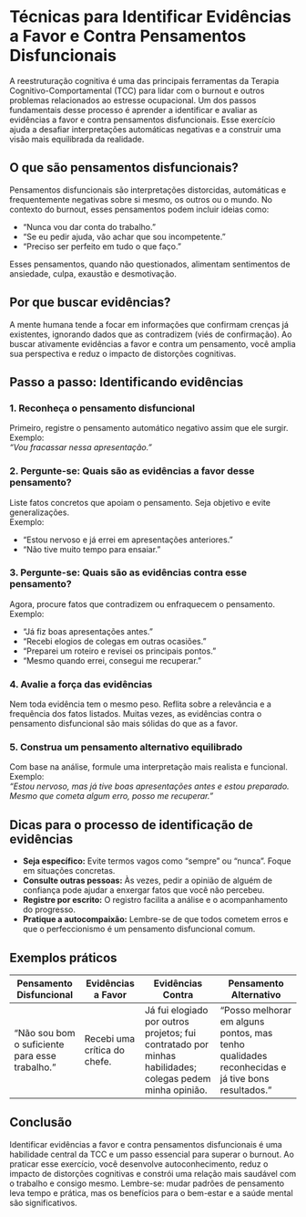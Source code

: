 
# Técnicas para Identificar Evidências a Favor e Contra Pensamentos Disfuncionais

A reestruturação cognitiva é uma das principais ferramentas da Terapia Cognitivo-Comportamental (TCC) para lidar com o burnout e outros problemas relacionados ao estresse ocupacional. Um dos passos fundamentais desse processo é aprender a identificar e avaliar as evidências a favor e contra pensamentos disfuncionais. Esse exercício ajuda a desafiar interpretações automáticas negativas e a construir uma visão mais equilibrada da realidade.

## O que são pensamentos disfuncionais?

Pensamentos disfuncionais são interpretações distorcidas, automáticas e frequentemente negativas sobre si mesmo, os outros ou o mundo. No contexto do burnout, esses pensamentos podem incluir ideias como:

- “Nunca vou dar conta do trabalho.”
- “Se eu pedir ajuda, vão achar que sou incompetente.”
- “Preciso ser perfeito em tudo o que faço.”

Esses pensamentos, quando não questionados, alimentam sentimentos de ansiedade, culpa, exaustão e desmotivação.

## Por que buscar evidências?

A mente humana tende a focar em informações que confirmam crenças já existentes, ignorando dados que as contradizem (viés de confirmação). Ao buscar ativamente evidências a favor e contra um pensamento, você amplia sua perspectiva e reduz o impacto de distorções cognitivas.

## Passo a passo: Identificando evidências

### 1. **Reconheça o pensamento disfuncional**

Primeiro, registre o pensamento automático negativo assim que ele surgir. Exemplo:  
*“Vou fracassar nessa apresentação.”*

### 2. **Pergunte-se: Quais são as evidências a favor desse pensamento?**

Liste fatos concretos que apoiam o pensamento. Seja objetivo e evite generalizações.  
Exemplo:  
- “Estou nervoso e já errei em apresentações anteriores.”
- “Não tive muito tempo para ensaiar.”

### 3. **Pergunte-se: Quais são as evidências contra esse pensamento?**

Agora, procure fatos que contradizem ou enfraquecem o pensamento.  
Exemplo:  
- “Já fiz boas apresentações antes.”
- “Recebi elogios de colegas em outras ocasiões.”
- “Preparei um roteiro e revisei os principais pontos.”
- “Mesmo quando errei, consegui me recuperar.”

### 4. **Avalie a força das evidências**

Nem toda evidência tem o mesmo peso. Reflita sobre a relevância e a frequência dos fatos listados. Muitas vezes, as evidências contra o pensamento disfuncional são mais sólidas do que as a favor.

### 5. **Construa um pensamento alternativo equilibrado**

Com base na análise, formule uma interpretação mais realista e funcional.  
Exemplo:  
*“Estou nervoso, mas já tive boas apresentações antes e estou preparado. Mesmo que cometa algum erro, posso me recuperar.”*

## Dicas para o processo de identificação de evidências

- **Seja específico:** Evite termos vagos como “sempre” ou “nunca”. Foque em situações concretas.
- **Consulte outras pessoas:** Às vezes, pedir a opinião de alguém de confiança pode ajudar a enxergar fatos que você não percebeu.
- **Registre por escrito:** O registro facilita a análise e o acompanhamento do progresso.
- **Pratique a autocompaixão:** Lembre-se de que todos cometem erros e que o perfeccionismo é um pensamento disfuncional comum.

## Exemplos práticos

| Pensamento Disfuncional | Evidências a Favor | Evidências Contra | Pensamento Alternativo |
|------------------------|-------------------|-------------------|-----------------------|
| “Não sou bom o suficiente para esse trabalho.” | Recebi uma crítica do chefe. | Já fui elogiado por outros projetos; fui contratado por minhas habilidades; colegas pedem minha opinião. | “Posso melhorar em alguns pontos, mas tenho qualidades reconhecidas e já tive bons resultados.” |

## Conclusão

Identificar evidências a favor e contra pensamentos disfuncionais é uma habilidade central da TCC e um passo essencial para superar o burnout. Ao praticar esse exercício, você desenvolve autoconhecimento, reduz o impacto de distorções cognitivas e constrói uma relação mais saudável com o trabalho e consigo mesmo. Lembre-se: mudar padrões de pensamento leva tempo e prática, mas os benefícios para o bem-estar e a saúde mental são significativos.
```
